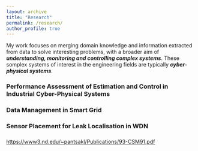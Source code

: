```yaml
---
layout: archive
title: "Research"
permalink: /research/
author_profile: true
---
```


My work focuses on merging domain knowledge and information extracted from data to solve interesting problems, with a broader aim of
***understanding, monitoring and controlling complex systems***. These somplex systems of interest in the engineering fields are typically ***cyber-physical systems***.


### Performance Assessment of Estimation and Control in Industrial Cyber-Physical Systems


### Data Management in Smart Grid


### Sensor Placement for Leak Localisation in WDN


### 

https://www3.nd.edu/~pantsakl/Publications/93-CSM91.pdf